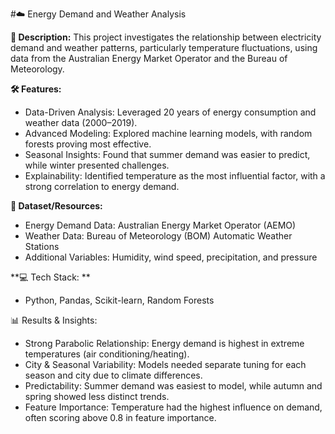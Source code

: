 #☁️ Energy Demand and Weather Analysis

**📌 Description:**
This project investigates the relationship between electricity demand and weather patterns, particularly temperature fluctuations, using data from the Australian Energy Market Operator and the Bureau of Meteorology.

**🛠 Features:**

* Data-Driven Analysis: Leveraged 20 years of energy consumption and weather data (2000–2019).
* Advanced Modeling: Explored machine learning models, with random forests proving most effective.
* Seasonal Insights: Found that summer demand was easier to predict, while winter presented challenges.
* Explainability: Identified temperature as the most influential factor, with a strong correlation to energy demand.

**📂 Dataset/Resources:**

* Energy Demand Data: Australian Energy Market Operator (AEMO)
* Weather Data: Bureau of Meteorology (BOM) Automatic Weather Stations
* Additional Variables: Humidity, wind speed, precipitation, and pressure

  
**💻 Tech Stack: **

* Python, Pandas, Scikit-learn, Random Forests


📊 Results & Insights:

* Strong Parabolic Relationship: Energy demand is highest in extreme temperatures (air conditioning/heating).
* City & Seasonal Variability: Models needed separate tuning for each season and city due to climate differences.
* Predictability: Summer demand was easiest to model, while autumn and spring showed less distinct trends.
* Feature Importance: Temperature had the highest influence on demand, often scoring above 0.8 in feature importance.
